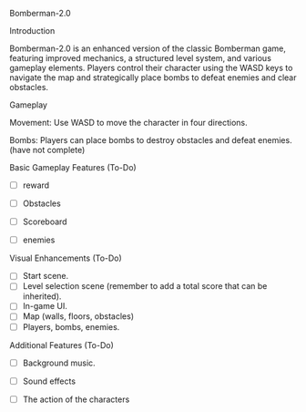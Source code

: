 Bomberman-2.0

Introduction

Bomberman-2.0 is an enhanced version of the classic Bomberman game, featuring improved mechanics, a structured level system, and various gameplay elements. Players control their character using the WASD keys to navigate the map and strategically place bombs to defeat enemies and clear obstacles.

Gameplay

Movement: Use WASD to move the character in four directions.

Bombs: Players can place bombs to destroy obstacles and defeat enemies. (have not complete)

Basic Gameplay Features (To-Do)

- [ ]  reward
- [ ]  Obstacles
- [ ]  Scoreboard
- [ ]  enemies


Visual Enhancements (To-Do)

- [ ]  Start scene. 
- [ ]  Level selection scene (remember to add a total score that can be inherited).
- [ ]  In-game UI.
- [ ]  Map (walls, floors, obstacles)
- [ ]  Players, bombs, enemies.

Additional Features (To-Do)
- [ ]  Background music.
- [ ]  Sound effects
- [ ]  The action of the characters


